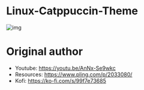 # Linux-Catppuccin-Theme

![img](https://github.com/devcui/Linux-Catppuccin-Theme/blob/main/docs/screenshot.png)


# Original author

- Youtube: https://youtu.be/AnNx-Se9wkc
- Resources: https://www.pling.com/p/2033080/
- Kofi: https://ko-fi.com/s/99f7e73685
